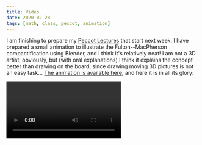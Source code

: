 ```yaml
---
title: Video
date: 2020-02-28
tags: [math, class, peccot, animation]
---
```


I am finishing to prepare my [Peccot Lectures](/class/peccot) that start next week.
I have prepared a small animation to illustrate the Fulton--MacPherson compactification using Blender, and I think it's relatively neat!
I am not a 3D artist, obviously, but (with oral explanations) I think it explains the concept better than drawing on the board, since drawing moving 3D pictures is not an easy task...
[The animation is available here](./animation.mp4), and here it is in all its glory:


<div class="aspect-w-16 aspect-h-9">
    <video controls>
        <source src="./animation.mp4" type="video/mp4" />
    </video>
</div>

